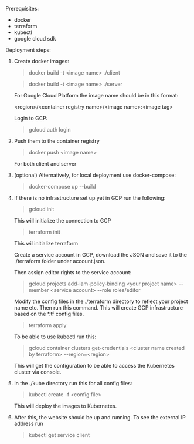 Prerequisites:

- docker
- terraform
- kubectl
- google cloud sdk

Deployment steps:

1. Create docker images:

   > docker build -t \<image name> ./client

   > docker build -t \<image name> ./server

   For Google Cloud Platform the image name should be in this format:

   \<region>/\<container registry name>/\<image name>:\<image tag>

   Login to GCP:

   > gcloud auth login

2. Push them to the container registry

   > docker push \<image name>

   For both client and server

3. (optional) Alternatively, for local deployment use docker-compose:

   > docker-compose up --build

4. If there is no infrastructure set up yet in GCP run the following:

   > gcloud init

   This will initialize the connection to GCP

   > terraform init

   This wil initialize terraform

   Create a service account in GCP, download the JSON and save it to the ./terraform folder under account.json.

   Then assign editor rights to the service account:

   > gcloud projects add-iam-policy-binding \<your project name> --member \<service account> --role roles/editor

   Modify the config files in the ./terraform directory to reflect your project name etc. Then run this command.
   This will create GCP infrastructure based on the \*.tf config files.

   > terraform apply

   To be able to use kubectl run this:

   > gcloud container clusters get-credentials \<cluster name created by terraform> --region=\<region>

   This will get the configuration to be able to access the Kubernetes cluster via console.

5. In the ./kube directory run this for all config files:

   > kubectl create -f \<config file>

   This will deploy the images to Kubernetes.

6. After this, the website should be up and running. To see the external IP address run
   > kubectl get service client
